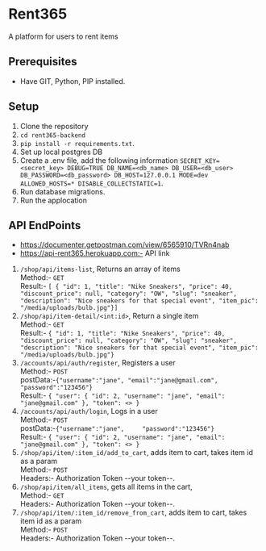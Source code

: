 # Rent365
A platform for users to rent items

## Prerequisites
- Have GIT, Python, PIP installed.


## Setup
1. Clone the repository
2. `cd rent365-backend`
3. `pip install -r requirements.txt`.
4. Set up local postgres DB
5. Create a .env file, add the following information
`SECRET_KEY=<secret_key>
DEBUG=TRUE
DB_NAME=<db_name>
DB_USER=<db_user>
DB_PASSWORD=<db_password>
DB_HOST=127.0.0.1
MODE=dev
ALLOWED_HOSTS=*
DISABLE_COLLECTSTATIC=1`.
6. Run database migrations.
7. Run the applocation

## API EndPoints
- https://documenter.getpostman.com/view/6565910/TVRn4nab
- https://api-rent365.herokuapp.com:- API link

1. `/shop/api/items-list`, Returns an array of items<br/> Method:- `GET`<br/> 
    Result:- `[ {
        "id": 1,
        "title": "Nike Sneakers",
        "price": 40,
        "discount_price": null,
        "category": "OW",
        "slug": "sneaker",
        "description": "Nice sneakers for that special event",
        "item_pic": "/media/uploads/bulb.jpg"}]`
2. `/shop/api/item-detail/<int:id>`, Return a single item<br/> Method:- `GET`<br/>  Result:- `{
        "id": 1,
        "title": "Nike Sneakers",
        "price": 40,
        "discount_price": null,
        "category": "OW",
        "slug": "sneaker",
        "description": "Nice sneakers for that special event",
        "item_pic": "/media/uploads/bulb.jpg"}`
3. `/accounts/api/auth/register`, Registers a user<br/>  Method:- `POST`<br/>  postData:-`{"username":"jane",
    "email":"jane@gmail.com",
    "password":"123456"}`<br/>Result:- `{
    "user": {
        "id": 2,
        "username": "jane",
        "email": "jane@gmail.com"
    },
    "token": <>
}`
4. `/accounts/api/auth/login`, Logs in a user<br/>  Method:- `POST`<br/>  postData:-`{"username":"jane",    
    "password":"123456"}`<br/>Result:- `{
    "user": {
        "id": 2,
        "username": "jane",
        "email": "jane@gmail.com"
    },
    "token": <>
}`
5. `/shop/api/item/:item_id/add_to_cart`, adds item to cart, takes item id as a param<br/> Method:- `POST` <br/> Headers:- Authorization Token --your token--.
6. `/shop/api/item/all_items`, gets all items in the cart, <br/> Method:- `GET`<br/> Headers:- Authorization Token --your token--.
7. `/shop/api/item/:item_id/remove_from_cart`, adds item to cart, takes item id as a param<br/> Method:- `POST` <br/> Headers:- Authorization Token --your token--.